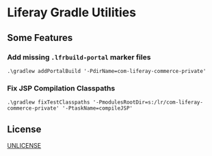 # Liferay Gradle Utilities

## Some Features

### Add missing `.lfrbuild-portal` marker files

```posh
.\gradlew addPortalBuild '-PdirName=com-liferay-commerce-private'
```

### Fix JSP Compilation Classpaths

```posh
.\gradlew fixTestClasspaths '-PmodulesRootDir=s:/lr/com-liferay-commerce-private' '-PtaskName=compileJSP'
```

## License

[UNLICENSE](./UNLICENSE)